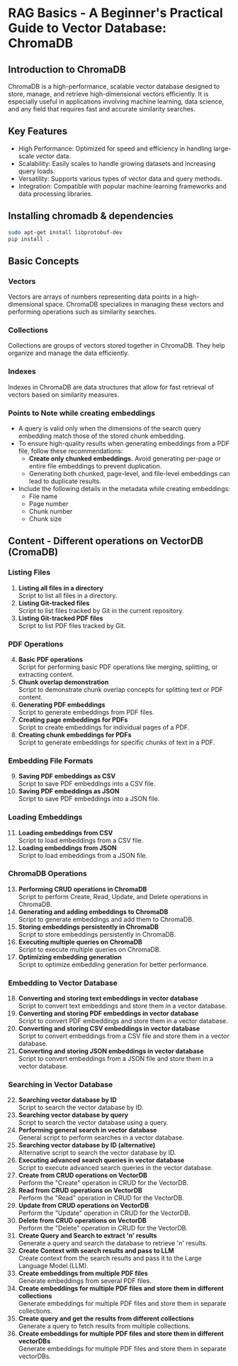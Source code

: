 # RAG Basics  - A Beginner's Practical Guide to Vector Database: ChromaDB

## Introduction to ChromaDB
ChromaDB is a high-performance, scalable vector database designed to store, manage, and retrieve high-dimensional vectors efficiently. It is especially useful in applications involving machine learning, data science, and any field that requires fast and accurate similarity searches.

## Key Features
* High Performance: Optimized for speed and efficiency in handling large-scale vector data.
* Scalability: Easily scales to handle growing datasets and increasing query loads.
* Versatility: Supports various types of vector data and query methods.
* Integration: Compatible with popular machine learning frameworks and data processing libraries.

## Installing chromadb & dependencies
```sh
sudo apt-get install libprotobuf-dev
pip install .
```

## Basic Concepts
### Vectors
Vectors are arrays of numbers representing data points in a high-dimensional space. ChromaDB specializes in managing these vectors and performing operations such as similarity searches.

### Collections
Collections are groups of vectors stored together in ChromaDB. They help organize and manage the data efficiently.

### Indexes
Indexes in ChromaDB are data structures that allow for fast retrieval of vectors based on similarity measures.

### Points to Note while creating embeddings

- A query is valid only when the dimensions of the search query embedding match those of the stored chunk embedding.
- To ensure high-quality results when generating embeddings from a PDF file, follow these recommendations:
  - **Create only chunked embeddings.** Avoid generating per-page or entire file embeddings to prevent duplication.
  - Generating both chunked, page-level, and file-level embeddings can lead to duplicate results.
- Include the following details in the metadata while creating embeddings:
  - File name
  - Page number
  - Chunk number
  - Chunk size
  
## Content - Different operations on VectorDB (CromaDB)
### **Listing Files**
1. **Listing all files in a directory**  
   Script to list all files in a directory.
2. **Listing Git-tracked files**  
   Script to list files tracked by Git in the current repository.
3. **Listing Git-tracked PDF files**  
   Script to list PDF files tracked by Git.

### **PDF Operations**
4. **Basic PDF operations**  
   Script for performing basic PDF operations like merging, splitting, or extracting content.
5. **Chunk overlap demonstration**  
   Script to demonstrate chunk overlap concepts for splitting text or PDF content.
6. **Generating PDF embeddings**  
   Script to generate embeddings from PDF files.
7. **Creating page embeddings for PDFs**  
   Script to create embeddings for individual pages of a PDF.
8. **Creating chunk embeddings for PDFs**  
   Script to generate embeddings for specific chunks of text in a PDF.

### **Embedding File Formats**
9. **Saving PDF embeddings as CSV**  
   Script to save PDF embeddings into a CSV file.
10. **Saving PDF embeddings as JSON**  
   Script to save PDF embeddings into a JSON file.

### **Loading Embeddings**
11. **Loading embeddings from CSV**  
   Script to load embeddings from a CSV file.
12. **Loading embeddings from JSON**  
   Script to load embeddings from a JSON file.

### **ChromaDB Operations**
13. **Performing CRUD operations in ChromaDB**  
   Script to perform Create, Read, Update, and Delete operations in ChromaDB.
14. **Generating and adding embeddings to ChromaDB**  
   Script to generate embeddings and add them to ChromaDB.
15. **Storing embeddings persistently in ChromaDB**  
   Script to store embeddings persistently in ChromaDB.
16. **Executing multiple queries on ChromaDB**  
   Script to execute multiple queries on ChromaDB.
17. **Optimizing embedding generation**  
   Script to optimize embedding generation for better performance.

### **Embedding to Vector Database**
18. **Converting and storing text embeddings in vector database**  
   Script to convert text embeddings and store them in a vector database.
19. **Converting and storing PDF embeddings in vector database**  
   Script to convert PDF embeddings and store them in a vector database.
20. **Converting and storing CSV embeddings in vector database**  
   Script to convert embeddings from a CSV file and store them in a vector database.
21. **Converting and storing JSON embeddings in vector database**  
   Script to convert embeddings from a JSON file and store them in a vector database.

### **Searching in Vector Database**
22. **Searching vector database by ID**  
   Script to search the vector database by ID.
23. **Searching vector database by query**  
   Script to search the vector database using a query.
24. **Performing general search in vector database**  
   General script to perform searches in a vector database.
25. **Searching vector database by ID (alternative)**  
   Alternative script to search the vector database by ID.
26. **Executing advanced search queries in vector database**  
   Script to execute advanced search queries in the vector database.
27. **Create from CRUD operations on VectorDB**  
   Perform the "Create" operation in CRUD for the VectorDB.
28. **Read from CRUD operations on VectorDB**  
   Perform the "Read" operation in CRUD for the VectorDB.
29. **Update from CRUD operations on VectorDB**  
   Perform the "Update" operation in CRUD for the VectorDB.
30. **Delete from CRUD operations on VectorDB**  
   Perform the "Delete" operation in CRUD for the VectorDB.
31. **Create Query and Search to extract 'n' results**  
   Generate a query and search the database to retrieve 'n' results.
32. **Create Context with search results and pass to LLM**  
   Create context from the search results and pass it to the Large Language Model (LLM).
33. **Create embeddings from multiple PDF files**  
   Generate embeddings from several PDF files.
34. **Create embeddings for multiple PDF files and store them in different collections**  
   Generate embeddings for multiple PDF files and store them in separate collections.
35. **Create query and get the results from different collections**  
   Generate a query to fetch results from multiple collections.
36. **Create embeddings for multiple PDF files and store them in different vectorDBs**  
   Generate embeddings for multiple PDF files and store them in separate vectorDBs.
